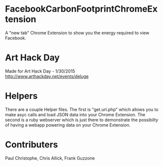 # FacebookCarbonFootprintChromeExtension
A "new tab" Chrome Extension to show you the energy required to view Facebook.

# Art Hack Day
Made for Art Hack Day - 1/30/2015
http://www.arthackday.net/events/deluge

# Helpers
There are a couple Helper files. The first is "get.url.php" which allows you to make asyc calls and load JSON data into your Chrome Extension. The second is a ruby webserver which is just there to demonstrate the possibilty of having a webapp powering data on your Chrome Extension.

# Contributers
Paul Christophe, Chris Allick, Frank Guzzone
